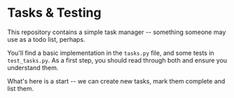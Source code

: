 # Tasks & Testing

This repository contains a simple task manager -- something someone may use as a todo list, perhaps.

You'll find a basic implementation in the `tasks.py` file, and some tests in `test_tasks.py`.
As a first step, you should read through both and ensure you understand them.

What's here is a start -- we can create new tasks, mark them complete and list them.
